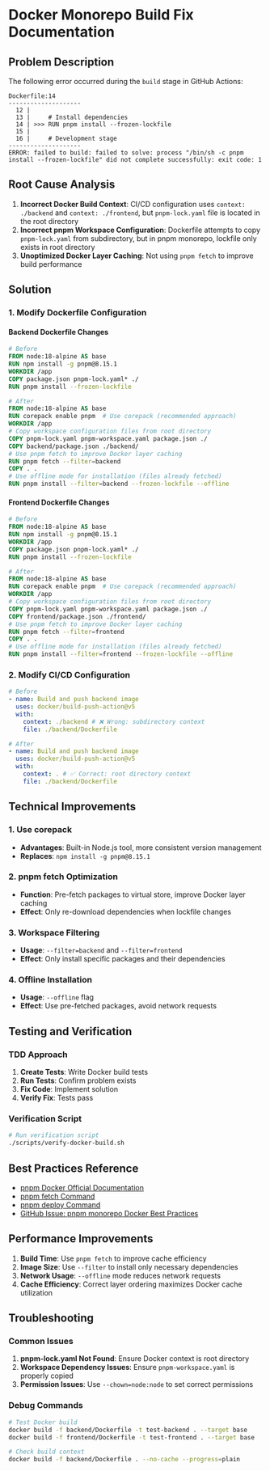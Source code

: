 # Docker Monorepo Build Fix Documentation

## Problem Description

The following error occurred during the `build` stage in GitHub Actions:

```
Dockerfile:14
--------------------
  12 |
  13 |     # Install dependencies
  14 | >>> RUN pnpm install --frozen-lockfile
  15 |
  16 |     # Development stage
--------------------
ERROR: failed to build: failed to solve: process "/bin/sh -c pnpm install --frozen-lockfile" did not complete successfully: exit code: 1
```

## Root Cause Analysis

1. **Incorrect Docker Build Context**: CI/CD configuration uses `context: ./backend` and
   `context: ./frontend`, but `pnpm-lock.yaml` file is located in the root directory
2. **Incorrect pnpm Workspace Configuration**: Dockerfile attempts to copy
   `pnpm-lock.yaml` from subdirectory, but in pnpm monorepo, lockfile only exists in root directory
3. **Unoptimized Docker Layer Caching**: Not using `pnpm fetch` to improve build performance

## Solution

### 1. Modify Dockerfile Configuration

#### Backend Dockerfile Changes

```dockerfile
# Before
FROM node:18-alpine AS base
RUN npm install -g pnpm@8.15.1
WORKDIR /app
COPY package.json pnpm-lock.yaml* ./
RUN pnpm install --frozen-lockfile

# After
FROM node:18-alpine AS base
RUN corepack enable pnpm  # Use corepack (recommended approach)
WORKDIR /app
# Copy workspace configuration files from root directory
COPY pnpm-lock.yaml pnpm-workspace.yaml package.json ./
COPY backend/package.json ./backend/
# Use pnpm fetch to improve Docker layer caching
RUN pnpm fetch --filter=backend
COPY . .
# Use offline mode for installation (files already fetched)
RUN pnpm install --filter=backend --frozen-lockfile --offline
```

#### Frontend Dockerfile Changes

```dockerfile
# Before
FROM node:18-alpine AS base
RUN npm install -g pnpm@8.15.1
WORKDIR /app
COPY package.json pnpm-lock.yaml* ./
RUN pnpm install --frozen-lockfile

# After
FROM node:18-alpine AS base
RUN corepack enable pnpm  # Use corepack (recommended approach)
WORKDIR /app
# Copy workspace configuration files from root directory
COPY pnpm-lock.yaml pnpm-workspace.yaml package.json ./
COPY frontend/package.json ./frontend/
# Use pnpm fetch to improve Docker layer caching
RUN pnpm fetch --filter=frontend
COPY . .
# Use offline mode for installation (files already fetched)
RUN pnpm install --filter=frontend --frozen-lockfile --offline
```

### 2. Modify CI/CD Configuration

```yaml
# Before
- name: Build and push backend image
  uses: docker/build-push-action@v5
  with:
    context: ./backend # ❌ Wrong: subdirectory context
    file: ./backend/Dockerfile

# After
- name: Build and push backend image
  uses: docker/build-push-action@v5
  with:
    context: . # ✅ Correct: root directory context
    file: ./backend/Dockerfile
```

## Technical Improvements

### 1. Use corepack

- **Advantages**: Built-in Node.js tool, more consistent version management
- **Replaces**: `npm install -g pnpm@8.15.1`

### 2. pnpm fetch Optimization

- **Function**: Pre-fetch packages to virtual store, improve Docker layer caching
- **Effect**: Only re-download dependencies when lockfile changes

### 3. Workspace Filtering

- **Usage**: `--filter=backend` and `--filter=frontend`
- **Effect**: Only install specific packages and their dependencies

### 4. Offline Installation

- **Usage**: `--offline` flag
- **Effect**: Use pre-fetched packages, avoid network requests

## Testing and Verification

### TDD Approach

1. **Create Tests**: Write Docker build tests
2. **Run Tests**: Confirm problem exists
3. **Fix Code**: Implement solution
4. **Verify Fix**: Tests pass

### Verification Script

```bash
# Run verification script
./scripts/verify-docker-build.sh
```

## Best Practices Reference

- [pnpm Docker Official Documentation](https://pnpm.io/docker)
- [pnpm fetch Command](https://pnpm.io/cli/fetch)
- [pnpm deploy Command](https://pnpm.io/cli/deploy)
- [GitHub Issue: pnpm monorepo Docker Best Practices](https://github.com/pnpm/pnpm/issues/3114)

## Performance Improvements

1. **Build Time**: Use `pnpm fetch` to improve cache efficiency
2. **Image Size**: Use `--filter` to install only necessary dependencies
3. **Network Usage**: `--offline` mode reduces network requests
4. **Cache Efficiency**: Correct layer ordering maximizes Docker cache utilization

## Troubleshooting

### Common Issues

1. **pnpm-lock.yaml Not Found**: Ensure Docker context is root directory
2. **Workspace Dependency Issues**: Ensure `pnpm-workspace.yaml` is properly copied
3. **Permission Issues**: Use `--chown=node:node` to set correct permissions

### Debug Commands

```bash
# Test Docker build
docker build -f backend/Dockerfile -t test-backend . --target base
docker build -f frontend/Dockerfile -t test-frontend . --target base

# Check build context
docker build -f backend/Dockerfile . --no-cache --progress=plain
```
